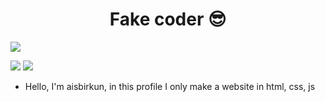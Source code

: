 <h1 align=center>Fake coder 😎</h1>

![](https://komarev.com/ghpvc/?username=promptdrake)

![](https://github-readme-stats.vercel.app/api?username=promptdrake&show_icons=true&theme=dark) ![](https://github-readme-stats.vercel.app/api/top-langs/?username=promptdrake&theme=dark)
- Hello, I'm aisbirkun, in this profile I only make a website in html, css, js
